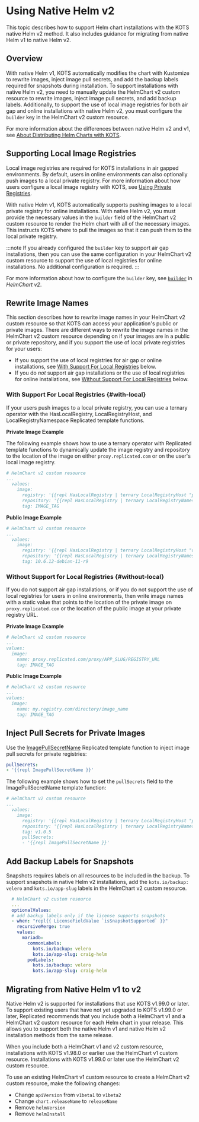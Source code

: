 # Using Native Helm v2

This topic describes how to support Helm chart installations with the KOTS native Helm v2 method. It also includes guidance for migrating from native Helm v1 to native Helm v2. 

## Overview

With native Helm v1, KOTS automatically modifies the chart with Kustomize to rewrite images, inject image pull secrets, and add the backup labels required for snapshots during installation. To support installations with native Helm v2, you need to manually update the HelmChart v2 custom resource to rewrite images, inject image pull secrets, and add backup labels. Additionally, to support the use of local image registries for both air gap and online installations with native Helm v2, you must configure the `builder` key in the HelmChart v2 custom resource.

For more information about the differences between native Helm v2 and v1, see [About Distributing Helm Charts with KOTS](helm-native-about).

## Supporting Local Image Registries

Local image registries are required for KOTS installations in air gapped environments. By default, users in online environments can also optionally push images to a local private registry. For more information about how users configure a local image registry with KOTS, see [Using Private Registries](/enterprise/image-registry-settings).

With native Helm v1, KOTS automatically supports pushing images to a local private registry for online installations. With native Helm v2, you must provide the necessary values in the `builder` field of the HelmChart v2 custom resource to render the Helm chart with all of the necessary images. This instructs KOTS where to pull the images so that it can push them to the local private registry.

:::note
If you already configured the `builder` key to support air gap installations, then you can use the same configuration in your HelmChart v2 custom resource to support the use of local registries for online installations. No additional configuration is required.
:::

For more information about how to configure the `builder` key, see [`builder`](/reference/custom-resource-helmchart-v2#builder) in _HelmChart v2_.

## Rewrite Image Names

This section describes how to rewrite image names in your HelmChart v2 custom resource so that KOTS can access your application's public or private images. There are different ways to rewrite the image names in the HelmChart v2 custom resource depending on if your images are in a public or private repository, and if you support the use of local private registries for your users:
* If you support the use of local registries for air gap or online installations, see [With Support For Local Registries](#with-local) below.
* If you do _not_ support air gap installations or the use of local registries for online installations, see [Without Support For Local Registries](#without-local) below.

### With Support For Local Registries {#with-local}

If your users push images to a local private registry, you can use a ternary operator with the HasLocalRegistry, LocalRegistryHost, and LocalRegistryNamespace Replicated template functions.

**Private Image Example**

The following example shows how to use a ternary operator with Replicated template functions to dynamically update the image registry and repository to the location of the image on either `proxy.replicated.com` or on the user's local image registry.

```yaml
# HelmChart v2 custom resource
...
  values:
    image:
      registry: '{{repl HasLocalRegistry | ternary LocalRegistryHost "proxy.replicated.com" }}'
      repository: '{{repl HasLocalRegistry | ternary LocalRegistryNamespace "proxy/APP_SLUG/REGISTRY_URL" }}'
      tag: IMAGE_TAG
```  


**Public Image Example**
 
```yaml 
# HelmChart v2 custom resource
...
  values:
    image:
      registry: '{{repl HasLocalRegistry | ternary LocalRegistryHost "docker.io" }}'
      repository: '{{repl HasLocalRegistry | ternary LocalRegistryNamespace "bitnami" }}/mariadb'
      tag: 10.6.12-debian-11-r9  
```

### Without Support for Local Registries {#without-local}

If you do not support air gap installations, or if you do not support the use of local registries for users in online environments, then write image names with a static value that points to the location of the private image on `proxy.replicated.com` or the location of the public image at your private registry URL. 

**Private Image Example**

```yaml
# HelmChart v2 custom resource
...
values:
  image:
    name: proxy.replicated.com/proxy/APP_SLUG/REGISTRY_URL
    tag: IMAGE_TAG
```

**Public Image Example**

```yaml
# HelmChart v2 custom resource
...
values:
  image:
    name: my.registry.com/directory/image_name
    tag: IMAGE_TAG
```
## Inject Pull Secrets for Private Images

Use the [ImagePullSecretName](/reference/template-functions-config-context#imagepullsecretname) Replicated template function to inject image pull secrets for private registries:

```yaml
pullSecrets:
- '{{repl ImagePullSecretName }}'
```

The following example shows how to set the `pullSecrets` field to the ImagePullSecretName template function:

```yaml
# HelmChart v2 custom resource
...
  values:
    image:
      registry: '{{repl HasLocalRegistry | ternary LocalRegistryHost "proxy.replicated.com" }}'
      repository: '{{repl HasLocalRegistry | ternary LocalRegistryNamespace "proxy/APP_SLUG/REGISTRY_URL" }}'/IMAGE_NAME
      tag: v1.0.5
      pullSecrets:
      - '{{repl ImagePullSecretName }}'
```

## Add Backup Labels for Snapshots

Snapshots requires labels on all resources to be included in the backup. To support snapshots in native Helm v2 installations, add the `kots.io/backup: velero` and `kots.io/app-slug` labels in the HelmChart v2 custom resource.

```yaml
  # HelmChart v2 custom resource
  ...
  optionalValues:
  # add backup labels only if the license supports snapshots
  - when: "repl{{ LicenseFieldValue `isSnapshotSupported` }}"
    recursiveMerge: true
    values:
      mariadb:
        commonLabels:
          kots.io/backup: velero
          kots.io/app-slug: craig-helm
        podLabels:
          kots.io/backup: velero
          kots.io/app-slug: craig-helm
```

## Migrating from Native Helm v1 to v2

Native Helm v2 is supported for installations that use KOTS v1.99.0 or later. To support existing users that have not yet upgraded to KOTS v1.99.0 or later, Replicated recommends that you include both a HelmChart v1 and a HelmChart v2 custom resource for each Helm chart in your release. This allows you to support both the native Helm v1 and native Helm v2 installation methods from the same release.

When you include both a HelmChart v1 and v2 custom resource, installations with KOTS v1.98.0 or earlier use the HelmChart v1 custom resource. Installations with KOTS v1.99.0 or later use the HelmChart v2 custom resource.

To use an existing HelmChart v1 custom resource to create a HelmChart v2 custom resource, make the following changes:
* Change `apiVersion` from `v1beta1` to `v1beta2`
* Change `chart.releaseName` to `releaseName`
* Remove `helmVersion`
* Remove `helmInstall`